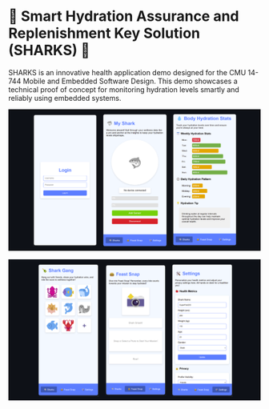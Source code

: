 # 🦈 Smart Hydration Assurance and Replenishment Key Solution (SHARKS) 🦈

SHARKS is an innovative health application demo designed for the CMU 14-744 Mobile and Embedded Software Design. This demo showcases a technical proof of concept for monitoring hydration levels smartly and reliably using embedded systems.

![UI design](UI_1.png)

![UI design](UI_2.png)

